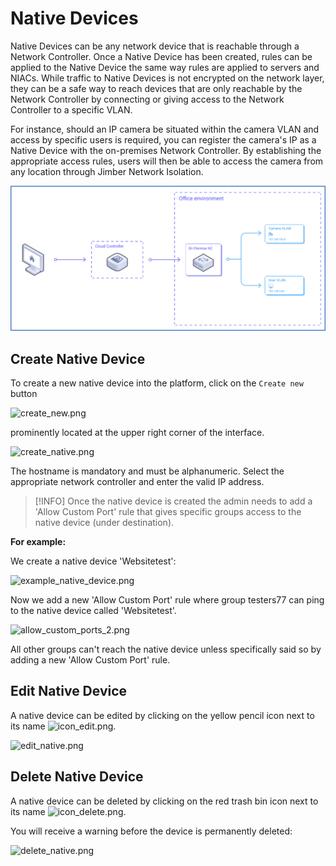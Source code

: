 # Native Devices

Native Devices can be any network device that is reachable through a Network Controller. Once a Native Device has been created, rules can be applied to the Native Device the same way rules are applied to servers and NIACs. While traffic to Native Devices is not encrypted on the network layer, they can be a safe way to reach devices that are only reachable by the Network Controller by connecting or giving access to the Network Controller to a specific VLAN.

For instance, should an IP camera be situated within the camera VLAN and access by specific users is required, you can register the camera's IP as a Native Device with the on-premises Network Controller. By establishing the appropriate access rules, users will then be able to access the camera from any location through Jimber Network Isolation.

![scheme1.png](scheme1.png)



## Create Native Device
To create a new native device into the platform, click on the `Create new`  button

![create_new.png](/create_new.png)

prominently located at the upper right corner of the interface.


![create_native.png](/create_native.png ':size=500x350')
                    
The hostname is mandatory and must be alphanumeric. Select the appropriate network controller and enter the valid IP address.

> [!INFO] 
> Once the native device is created the admin needs to add a 'Allow Custom Port' rule that gives specific groups access to the native device (under destination).

 **For example:**

 We create a native device 'Websitetest':

![example_native_device.png](/example_native_device.png ':size=800')

 Now we add a new 'Allow Custom Port' rule where group testers77 can ping to the native device called 'Websitetest'. 
 
 ![allow_custom_ports_2.png](/allow_custom_ports_2.png ':size=800')
 
 All other groups can't reach the native device unless specifically said so by adding a new 'Allow Custom Port' rule.


## Edit Native Device
  
 A native device can be edited by clicking on the yellow pencil icon next to its name ![icon_edit.png](/icon_edit.png ':size=35').
 
  ![edit_native.png](/edit_native.png ':size=500x350')

   
  
  ## Delete Native Device

 A native device can be deleted by clicking on the red trash bin icon next to its name ![icon_delete.png](/icon_delete.png ':size=35').
 
 You will receive a warning before the device is permanently deleted:
 
 ![delete_native.png](/delete_native.png ':size=500')
  